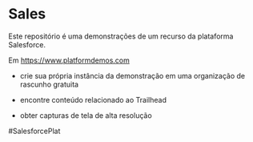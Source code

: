 # Sales

Este repositório é uma demonstrações de um recurso da plataforma Salesforce.

Em <https://www.platformdemos.com> 

- crie sua própria instância da demonstração em uma organização de rascunho gratuita

- encontre conteúdo relacionado ao Trailhead

- obter capturas de tela de alta resolução

#SalesforcePlat
